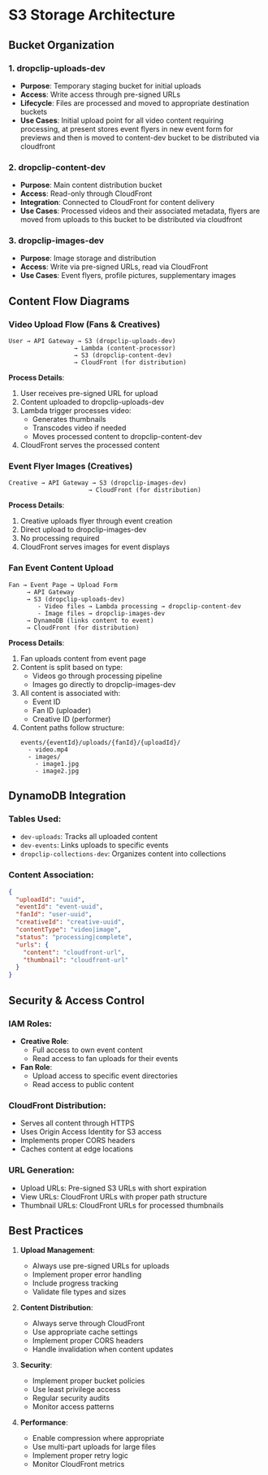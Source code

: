 # S3 Storage Architecture

## Bucket Organization

### 1. dropclip-uploads-dev

- **Purpose**: Temporary staging bucket for initial uploads
- **Access**: Write access through pre-signed URLs
- **Lifecycle**: Files are processed and moved to appropriate destination buckets
- **Use Cases**: Initial upload point for all video content requiring processing, at present stores event flyers in new event form for previews and then is moved to content-dev bucket to be distributed via cloudfront

### 2. dropclip-content-dev

- **Purpose**: Main content distribution bucket
- **Access**: Read-only through CloudFront
- **Integration**: Connected to CloudFront for content delivery
- **Use Cases**: Processed videos and their associated metadata, flyers are moved from uploads to this bucket to be distributed via cloudfront

### 3. dropclip-images-dev

- **Purpose**: Image storage and distribution
- **Access**: Write via pre-signed URLs, read via CloudFront
- **Use Cases**: Event flyers, profile pictures, supplementary images

## Content Flow Diagrams

### Video Upload Flow (Fans & Creatives)

```
User → API Gateway → S3 (dropclip-uploads-dev)
                  → Lambda (content-processor)
                  → S3 (dropclip-content-dev)
                  → CloudFront (for distribution)
```

**Process Details**:

1. User receives pre-signed URL for upload
2. Content uploaded to dropclip-uploads-dev
3. Lambda trigger processes video:
   - Generates thumbnails
   - Transcodes video if needed
   - Moves processed content to dropclip-content-dev
4. CloudFront serves the processed content

### Event Flyer Images (Creatives)

```
Creative → API Gateway → S3 (dropclip-images-dev)
                      → CloudFront (for distribution)
```

**Process Details**:

1. Creative uploads flyer through event creation
2. Direct upload to dropclip-images-dev
3. No processing required
4. CloudFront serves images for event displays

### Fan Event Content Upload

```
Fan → Event Page → Upload Form
     → API Gateway
     → S3 (dropclip-uploads-dev)
        - Video files → Lambda processing → dropclip-content-dev
        - Image files → dropclip-images-dev
     → DynamoDB (links content to event)
     → CloudFront (for distribution)
```

**Process Details**:

1. Fan uploads content from event page
2. Content is split based on type:
   - Videos go through processing pipeline
   - Images go directly to dropclip-images-dev
3. All content is associated with:
   - Event ID
   - Fan ID (uploader)
   - Creative ID (performer)
4. Content paths follow structure:
   ```
   events/{eventId}/uploads/{fanId}/{uploadId}/
     - video.mp4
     - images/
       - image1.jpg
       - image2.jpg
   ```

## DynamoDB Integration

### Tables Used:

- `dev-uploads`: Tracks all uploaded content
- `dev-events`: Links uploads to specific events
- `dropclip-collections-dev`: Organizes content into collections

### Content Association:

```json
{
  "uploadId": "uuid",
  "eventId": "event-uuid",
  "fanId": "user-uuid",
  "creativeId": "creative-uuid",
  "contentType": "video|image",
  "status": "processing|complete",
  "urls": {
    "content": "cloudfront-url",
    "thumbnail": "cloudfront-url"
  }
}
```

## Security & Access Control

### IAM Roles:

- **Creative Role**:
  - Full access to own event content
  - Read access to fan uploads for their events
- **Fan Role**:
  - Upload access to specific event directories
  - Read access to public content

### CloudFront Distribution:

- Serves all content through HTTPS
- Uses Origin Access Identity for S3 access
- Implements proper CORS headers
- Caches content at edge locations

### URL Generation:

- Upload URLs: Pre-signed S3 URLs with short expiration
- View URLs: CloudFront URLs with proper path structure
- Thumbnail URLs: CloudFront URLs for processed thumbnails

## Best Practices

1. **Upload Management**:

   - Always use pre-signed URLs for uploads
   - Implement proper error handling
   - Include progress tracking
   - Validate file types and sizes

2. **Content Distribution**:

   - Always serve through CloudFront
   - Use appropriate cache settings
   - Implement proper CORS headers
   - Handle invalidation when content updates

3. **Security**:

   - Implement proper bucket policies
   - Use least privilege access
   - Regular security audits
   - Monitor access patterns

4. **Performance**:
   - Enable compression where appropriate
   - Use multi-part uploads for large files
   - Implement proper retry logic
   - Monitor CloudFront metrics
